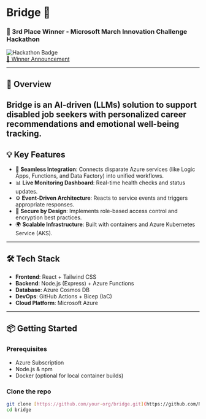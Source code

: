 # Bridge 🌉  
### 🥉 3rd Place Winner - Microsoft March Innovation Challenge Hackathon  

![Hackathon Badge](https://img.shields.io/badge/Microsoft-Hackathon_2025-blueviolet)  
[🔗 Winner Announcement](https://techcommunity.microsoft.com/discussions/azure/announcing-the-winners-of-the-march-innovation-challenge-hackathon/4398522)

---

## 🚀 Overview  
**Bridge** is an AI-driven (LLMs) solution to support disabled job seekers with personalized career recommendations and emotional well-being tracking.
---

## 💡 Key Features  
- 🔌 **Seamless Integration**: Connects disparate Azure services (like Logic Apps, Functions, and Data Factory) into unified workflows.  
- 📊 **Live Monitoring Dashboard**: Real-time health checks and status updates.  
- ⚙️ **Event-Driven Architecture**: Reacts to service events and triggers appropriate responses.  
- 🔐 **Secure by Design**: Implements role-based access control and encryption best practices.  
- 🌍 **Scalable Infrastructure**: Built with containers and Azure Kubernetes Service (AKS).

---

## 🛠️ Tech Stack  
- **Frontend**: React + Tailwind CSS  
- **Backend**: Node.js (Express) + Azure Functions  
- **Database**: Azure Cosmos DB  
- **DevOps**: GitHub Actions + Bicep (IaC)  
- **Cloud Platform**: Microsoft Azure  


---

## 📦 Getting Started  

### Prerequisites  
- Azure Subscription  
- Node.js & npm  
- Docker (optional for local container builds)  

### Clone the repo  
```bash
git clone [https://github.com/your-org/bridge.git](https://github.com/RamK24/Microsoft-Hackathon.git)
cd bridge
